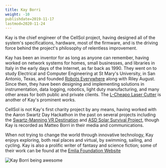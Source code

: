 ```yaml
---
title: Kay Borri
weight: -10
publishdate=2019-11-17
lastmod=2020-11-24
---
```


Kay is the chief engineer of the CellSol project, having designed all of the system's specifications, hardware, most of the firmware, and is the driving force behind
the project's philosophy of relentless improvement.

Kay has been an inventor for as long as anyone can remember, having worked on network systems for homes, small businesses, and libraries in Italy in the early days of the Internet, as far back as 1990. They
went on to study Electrical and Computer Engineering at St Mary's University, in San Antonio, Texas, and founded [Robots Everywhere](https://www.robots-everywhere.com) along with Riley August. Since then,
they have been designing and implementing solutions in instrumentation, data logging, robotics, light duty manufacturing, and many other areas for both public and private clients. 
The [L-Cheapo Laser Cutter](https://www.robots-everywhere.com/lcheapo) is another of Kay's prominent works.

CellSol is not Kay's first charity project by any means, having worked with the Aaron Swartz Day Hackathon in the past on several projects including the 
[Swartz-Manning VR Destination](https://www.aaronswartzday.org/vr/) and [ASD Solar Survival Project](https://www.aaronswartzday.org/solarsurvival/), though Kay is recorded as Matteo Borri in their media and
communications.

When not trying to change the world through innovative technology, Kay enjoys exploring, both real places and virtual, by swimming, sailing, and cycling. Kay is also a prolific writer of fantasy and science
fiction; some of their work can be found at the [Emlia Foundation Website](https://emlia.org/pmwiki/pub/web/VeryDifferentPlaces.VeryDifferentPlaces.html)

![Kay Borri being awesome](../kay_profile.jpg)